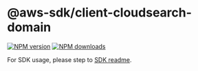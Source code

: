 # @aws-sdk/client-cloudsearch-domain

[![NPM version](https://img.shields.io/npm/v/@aws-sdk/client-cloudsearch-domain/rc.svg)](https://www.npmjs.com/package/@aws-sdk/client-cloudsearch-domain)
[![NPM downloads](https://img.shields.io/npm/dm/@aws-sdk/client-cloudsearch-domain.svg)](https://www.npmjs.com/package/@aws-sdk/client-cloudsearch-domain)

For SDK usage, please step to [SDK readme](https://github.com/aws/aws-sdk-js-v3).

